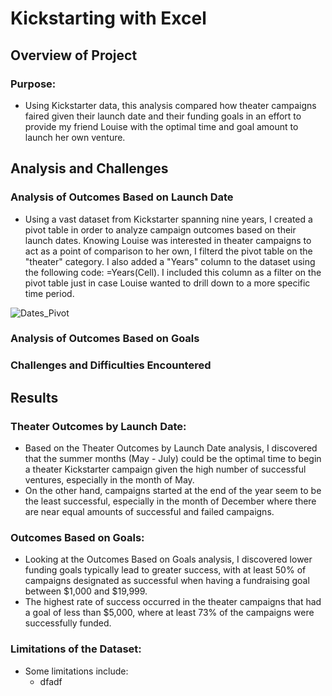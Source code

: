 # Kickstarting with Excel

## Overview of Project

### Purpose:
- Using Kickstarter data, this analysis compared how theater campaigns faired given their launch date and their funding goals in an effort to provide my friend Louise with the optimal time and goal amount to launch her own venture. 

## Analysis and Challenges

### Analysis of Outcomes Based on Launch Date
- Using a vast dataset from Kickstarter spanning nine years, I created a pivot table in order to analyze campaign outcomes based on their launch dates. Knowing Louise was interested in theater campaigns to act as a point of comparison to her own, I filterd the pivot table on the "theater" category. I also added a "Years" column to the dataset using the following code: =Years(Cell). I included this column as a filter on the pivot table just in case Louise wanted to drill down to a more specific time period. 

![Dates_Pivot](/images/Dates_Pivot.png)
### Analysis of Outcomes Based on Goals
### Challenges and Difficulties Encountered

## Results

### Theater Outcomes by Launch Date:
- Based on the Theater Outcomes by Launch Date analysis, I discovered that the summer months (May - July) could be the optimal time to begin a theater Kickstarter campaign given the high number of successful ventures, especially in the month of May.
- On the other hand, campaigns started at the end of the year seem to be the least successful, especially in the month of December where there are near equal amounts of successful and failed campaigns.

### Outcomes Based on Goals:
- Looking at the Outcomes Based on Goals analysis, I discovered lower funding goals typically lead to greater success, with at least 50% of campaigns designated as successful when having a fundraising goal between $1,000 and $19,999.
- The highest rate of success occurred in the theater campaigns that had a goal of less than $5,000, where at least 73% of the campaigns were successfully funded.

### Limitations of the Dataset:
- Some limitations include:
  - dfadf
